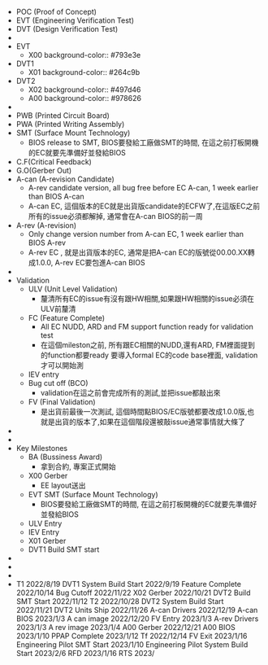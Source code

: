 - POC (Proof of Concept)
- EVT (Engineering Verification Test)
- DVT (Design Verification Test)
-
- EVT
	- X00
	  background-color:: #793e3e
- DVT1
	- X01
	  background-color:: #264c9b
- DVT2
	- X02
	  background-color:: #497d46
	- A00
	  background-color:: #978626
-
- PWB (Printed Circuit Board)
- PWA (Printed Writing Assembly)
- SMT (Surface Mount Technology)
	- BIOS release to SMT, BIOS要發給工廠做SMT的時間, 在這之前打板開機的EC就要先準備好並發給BIOS
- C.F(Critical Feedback)
- G.O(Gerber Out)
- A-can (A-revision Candidate)
	- A-rev candidate version, all bug free before EC A-can, 1 week earlier than BIOS A-can
	- A-can EC, 這個版本的EC就是出貨版candidate的ECFW了,在這版EC之前所有的issue必須都解掉,
	  通常會在A-can BIOS的前一周
- A-rev (A-revision)
	- Only change version number from A-can EC, 1 week earlier than BIOS A-rev
	- A-rev EC , 就是出貨版本的EC, 通常是把A-can EC的版號從00.00.XX轉成1.0.0, A-rev EC要包進A-can BIOS
-
- Validation
	- ULV (Unit Level Validation)
		- 釐清所有EC的issue有沒有跟HW相關,如果跟HW相關的issue必須在ULV前釐清
	- FC (Feature Complete)
		- All EC NUDD, ARD and FM support function ready for validation test
		- 在這個mileston之前, 所有跟EC相關的NUDD,還有ARD, FM裡面提到的function都要ready 要導入formal EC的code base裡面, validation才可以開始測
	- IEV entry
	- Bug cut off (BCO)
		- validation在這之前會完成所有的測試,並把issue都敲出來
	- FV (Final Validation)
		- 是出貨前最後一次測試, 這個時間點BIOS/EC版號都要改成1.0.0版,也就是出貨的版本了,如果在這個階段還被敲issue通常事情就大條了
-
-
- Key Milestones
	- BA (Bussiness Award)
		- 拿到合約, 專案正式開始
	- X00 Gerber
		- EE layout送出
	- EVT SMT (Surface Mount Technology)
		- BIOS要發給工廠做SMT的時間, 在這之前打板開機的EC就要先準備好並發給BIOS
	- ULV Entry
	- IEV Entry
	- X01 Gerber
	- DVT1 Build SMT start
-
-
-
- T1 2022/8/19
  DVT1 System Build Start 2022/9/19
  Feature Complete 2022/10/14
  Bug Cutoff 2022/11/22
  X02 Gerber 2022/10/21
  DVT2 Build SMT Start 2022/11/12
  T2 2022/10/28
  DVT2 System Build Start 2022/11/21
  DVT2 Units Ship 2022/11/26
  A-can Drivers 2022/12/19
  A-can BIOS 2023/1/3
  A can image 2022/12/20
  FV Entry 2023/1/3
  A-rev Drivers 2023/1/3
  A rev image 2023/1/4
  A00 Gerber 2022/12/21
  A00 BIOS 2023/1/10
  PPAP Complete 2023/1/12
  Tf 2022/12/14
  FV Exit 2023/1/16
  Engineering Pilot SMT Start 2023/1/10
  Engineering Pilot System Build Start 2023/2/6
  RFD 2023/1/16
  RTS 2023/